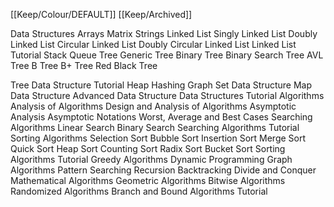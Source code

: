 [[Keep/Colour/DEFAULT]] [[Keep/Archived]] 

Data Structures
Arrays
Matrix
Strings
Linked List
Singly Linked List
Doubly Linked List
Circular Linked List
Doubly Circular Linked List
Linked List Tutorial
Stack
Queue
Tree
Generic Tree
Binary Tree
Binary Search Tree
AVL Tree
B Tree
B+ Tree
Red Black Tree



Tree Data Structure Tutorial
Heap
Hashing
Graph
Set Data Structure
Map Data Structure
Advanced Data Structure
Data Structures Tutorial
Algorithms
Analysis of Algorithms
Design and Analysis of Algorithms
Asymptotic Analysis
Asymptotic Notations
Worst, Average and Best Cases
Searching Algorithms
Linear Search
Binary Search
Searching Algorithms Tutorial
Sorting Algorithms
Selection Sort
Bubble Sort
Insertion Sort
Merge Sort
Quick Sort
Heap Sort
Counting Sort
Radix Sort
Bucket Sort
Sorting Algorithms Tutorial
Greedy Algorithms
Dynamic Programming
Graph Algorithms
Pattern Searching
Recursion
Backtracking
Divide and Conquer
Mathematical Algorithms
Geometric Algorithms
Bitwise Algorithms
Randomized Algorithms
Branch and Bound
Algorithms Tutorial
